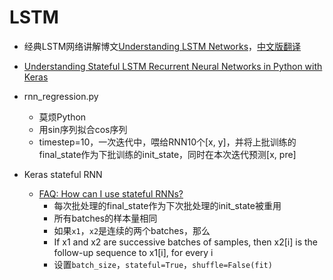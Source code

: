 # LSTM
- 经典LSTM网络讲解博文[Understanding LSTM Networks](http://colah.github.io/posts/2015-08-Understanding-LSTMs/)，[中文版翻译](http://www.jianshu.com/p/9dc9f41f0b29)
- [Understanding Stateful LSTM Recurrent Neural Networks in Python with Keras](https://machinelearningmastery.com/understanding-stateful-lstm-recurrent-neural-networks-python-keras/)

- rnn_regression.py
  - 莫烦Python
  - 用sin序列拟合cos序列
  - timestep=10，一次迭代中，喂给RNN10个[x, y]，并将上批训练的final_state作为下批训练的init_state，同时在本次迭代预测[x, pre]

- Keras stateful RNN
  - [FAQ: How can I use stateful RNNs?](https://keras.io/getting-started/faq/#how-can-i-use-stateful-rnns)
    - 每次批处理的final_state作为下次批处理的init_state被重用
    - 所有batches的样本量相同
    - 如果`x1`，`x2`是连续的两个batches，那么
    - If x1 and x2 are successive batches of samples, then x2[i] is the follow-up sequence to x1[i], for every i
    - 设置`batch_size`，`stateful=True`，`shuffle=False(fit)`